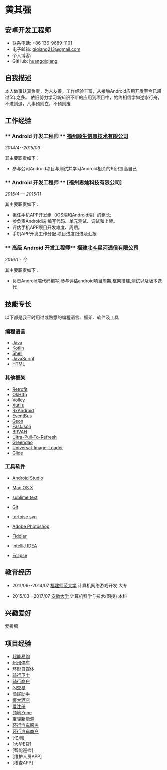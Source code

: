 # 黄其强

## 安卓开发工程师

- 联系电话: +86 136-9689-1101
- 电子邮箱: qiqiang213@gmail.com
- 个人博客: 
- GitHub: [huangqiqiang](https://github.com/huangqiqiang)


## 自我描述
本人做事认真负责，为人友善，工作经验丰富，从接触Android应用开发至今已超过5年之多。
依旧努力学习新知识不断的应用到项目中，始终相信学如逆水行舟，不进则退，凡事预则立，不预则废


## 工作经验

### ** Android 开发工程师  ** [福州顺生信息技术有限公司](http://www.samesun.net/)

*2014/4--2015/03*

其主要职责如下：

* 参与公司Android项目与测试并学习Android相关的知识提高自己

### ** Android 开发工程师  ** [福州思灿科技有限公司]

*2015/4 — 2015/11* 

其主要职责如下：

* 担任手机APP开发组（iOS端和Android端）的组长;
* 参负责Android端 编写代码、单元测试、调试和上架。
* 评估手机APP项目开发难度、周期。
* 手机APP开发工作分配 项目进度跟进及汇报

### ** 高级 Android 开发工程师** [福建北斗星河通信有限公司](http://www.beidouxh.cn/)

*2016/1 - 今*

其主要职责如下：

* 负责Android端代码编写,参与评估android项目周期,框架搭建,测试以及版本迭代 


## 技能专长


以下都是我平时用过或熟悉的编程语言、框架、软件及工具
### 编程语言
- [Java](https://www.java.com)
- [Kotlin](http://kotlinlang.org)
- [Shell](http://www.linuxshell.it)
- [JavaScript](https://www.javascript.com)
- [HTML](https://www.w3.org/html)

### 其他框架
- [Retrofit](https://github.com/square/retrofit)
- [OkHttp](http://square.github.io/okhttp/)
- [Volley](https://github.com/google/volley)
- [Xutils](https://github.com/wyouflf/xUtils3)
- [RxAndroid](https://github.com/ReactiveX/RxAndroid)
- [EventBus](https://github.com/greenrobot/EventBus)
- [Gson](https://github.com/google/gson)
- [FastJson](https://github.com/alibaba/fastjson)
- [BRVAH](http://www.recyclerview.org/)
- [Ultra-Pull-To-Refresh](https://github.com/liaohuqiu/android-Ultra-Pull-To-Refresh)
- [Greendao](http://greenrobot.org/greendao/)
- [Universal-Image-Loader](https://github.com/nostra13/Android-Universal-Image-Loader)
- [Glide](https://github.com/bumptech/glide)

### 工具软件
- [Android Studio](https://developer.android.com/studio/index.html?hl=zh-cn)

- [Mac OS X](http://apple.com/macosx)
- [sublime text ](https://www.sublimetext.com/)
- [Git](https://git-scm.com)
- [tortoise svn](https://tortoisesvn.net/)
- [Adobe Photoshop](http://www.adobe.com/cn/products/cs6/photoshop.html)
- [Fiddler](https://www.telerik.com/download/fiddler)
- [IntelliJ IDEA](https://www.jetbrains.com/idea)
- [Eclipse](https://www.eclipse.org/downloads/)

## 教育经历

* 2011/09--2014/07  [福建师范大学](http://www.fjnu.edu.cn) 计算机网络游戏开发 大专

* 2015/03—2017/07  [安徽大学](http://www.ahu.edu.cn/) 计算机科学与技术(函授) 本科

## 兴趣爱好

爱折腾

## 项目经验 
- [超能易购](http://www.wandoujia.com/apps/com.fjcndz.supertesco)
- [州州停车](http://zztingche.com/)
- [环形自媒体](https://sj.qq.com/myapp/detail.htm?apkName=com.arogo.media)
- [骑行卫士](https://www.pgyer.com/OTAi)
- [骑行商户](https://www.pgyer.com/y6FG)
- [闪交易](http://sj.qq.com/myapp/detail.htm?apkName=com.syf.syf)
- [渔民助手](http://www.wandoujia.com/apps/com.bdxh.yyzs)
- [恒大酒店](http://sj.qq.com/myapp/detail.htm?apkName=cn.hengda.hotels)
- [爱注册](http://sj.qq.com/myapp/detail.htm?apkName=com.aizhuc.app)
- [领地Zone](http://sj.qq.com/myapp/detail.htm?apkName=com.mobile.baojun&apkCode=373)
- [宝骏新能源](http://sj.qq.com/myapp/detail.htm?apkName=com.baojun.newterritory)
- [环行汽车服务](http://sj.qq.com/myapp/detail.htm?apkName=com.arogo.arogo)
- [环行汽车商户](http://sj.qq.com/myapp/detail.htm?apkName=com.arogo.arogomerchant)
- [亿刷]
- [大华E贷]
- [智能巡检]
- [维护人员APP]
- [稽查APP]
